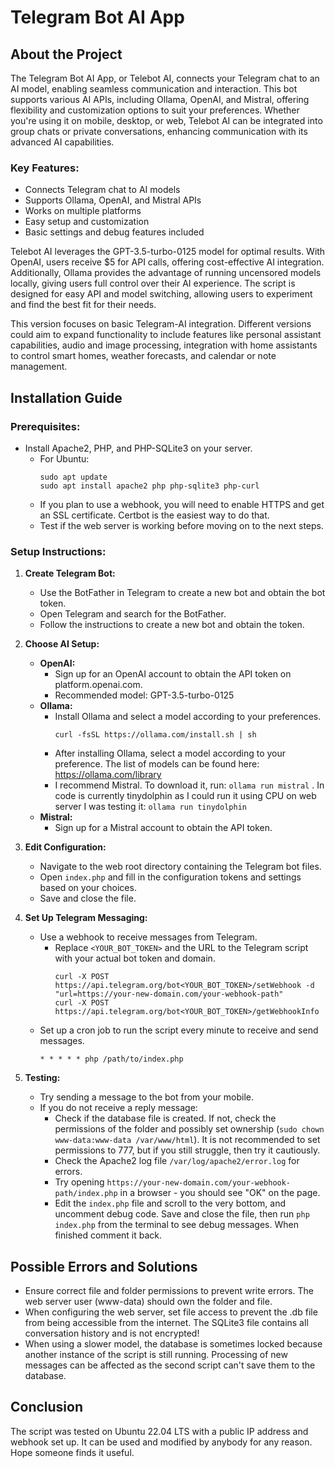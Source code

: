 # Telegram Bot AI App

## About the Project

The Telegram Bot AI App, or Telebot AI, connects your Telegram chat to an AI model, enabling seamless communication and interaction. This bot supports various AI APIs, including Ollama, OpenAI, and Mistral, offering flexibility and customization options to suit your preferences. Whether you're using it on mobile, desktop, or web, Telebot AI can be integrated into group chats or private conversations, enhancing communication with its advanced AI capabilities.

### Key Features:

- Connects Telegram chat to AI models
- Supports Ollama, OpenAI, and Mistral APIs
- Works on multiple platforms
- Easy setup and customization
- Basic settings and debug features included

Telebot AI leverages the GPT-3.5-turbo-0125 model for optimal results. With OpenAI, users receive $5 for API calls, offering cost-effective AI integration. Additionally, Ollama provides the advantage of running uncensored models locally, giving users full control over their AI experience. The script is designed for easy API and model switching, allowing users to experiment and find the best fit for their needs.

This version focuses on basic Telegram-AI integration. Different versions could aim to expand functionality to include features like personal assistant capabilities, audio and image processing, integration with home assistants to control smart homes, weather forecasts, and calendar or note management.

## Installation Guide

### Prerequisites:

- Install Apache2, PHP, and PHP-SQLite3 on your server.
  - For Ubuntu:
    ```
    sudo apt update
    sudo apt install apache2 php php-sqlite3 php-curl
    ```
  - If you plan to use a webhook, you will need to enable HTTPS and get an SSL certificate. Certbot is the easiest way to do that.
  - Test if the web server is working before moving on to the next steps.

### Setup Instructions:

1. **Create Telegram Bot:**
   - Use the BotFather in Telegram to create a new bot and obtain the bot token.
   - Open Telegram and search for the BotFather.
   - Follow the instructions to create a new bot and obtain the token.

2. **Choose AI Setup:**
   - **OpenAI:**
     - Sign up for an OpenAI account to obtain the API token on platform.openai.com.
     - Recommended model: GPT-3.5-turbo-0125 
   - **Ollama:**
     - Install Ollama and select a model according to your preferences.
       ```
       curl -fsSL https://ollama.com/install.sh | sh
       ```
     - After installing Ollama, select a model according to your preference. The list of models can be found here: https://ollama.com/library
     - I recommend Mistral. To download it, run: `ollama run mistral` . In code is currently tinydolphin as I could run it using CPU on web server I was testing it: `ollama run tinydolphin`
   - **Mistral:**
     - Sign up for a Mistral account to obtain the API token.

3. **Edit Configuration:**
   - Navigate to the web root directory containing the Telegram bot files.
   - Open `index.php` and fill in the configuration tokens and settings based on your choices.
   - Save and close the file.

4. **Set Up Telegram Messaging:**
   - Use a webhook to receive messages from Telegram.
     - Replace `<YOUR_BOT_TOKEN>` and the URL to the Telegram script with your actual bot token and domain.
       ```
       curl -X POST https://api.telegram.org/bot<YOUR_BOT_TOKEN>/setWebhook -d "url=https://your-new-domain.com/your-webhook-path"
       curl -X POST https://api.telegram.org/bot<YOUR_BOT_TOKEN>/getWebhookInfo
       ```
   - Set up a cron job to run the script every minute to receive and send messages.
     ```
     * * * * * php /path/to/index.php
     ```

5. **Testing:**
   - Try sending a message to the bot from your mobile. 
   - If you do not receive a reply message:
     - Check if the database file is created. If not, check the permissions of the folder and possibly set ownership (`sudo chown www-data:www-data /var/www/html`). It is not recommended to set permissions to 777, but if you still struggle, then try it cautiously.
     - Check the Apache2 log file `/var/log/apache2/error.log` for errors.
     - Try opening `https://your-new-domain.com/your-webhook-path/index.php` in a browser - you should see "OK" on the page.
     - Edit the `index.php` file and scroll to the very bottom, and uncomment debug code. Save and close the file, then run `php index.php` from the terminal to see debug messages. When finished comment it back.

## Possible Errors and Solutions

- Ensure correct file and folder permissions to prevent write errors. The web server user (www-data) should own the folder and file.
- When configuring the web server, set file access to prevent the .db file from being accessible from the internet. The SQLite3 file contains all conversation history and is not encrypted!
- When using a slower model, the database is sometimes locked because another instance of the script is still running. Processing of new messages can be affected as the second script can't save them to the database.

## Conclusion

The script was tested on Ubuntu 22.04 LTS with a public IP address and webhook set up. 
It can be used and modified by anybody for any reason. 
Hope someone finds it useful.
